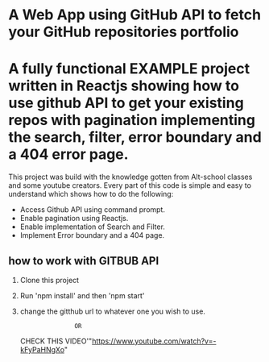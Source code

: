 # A Web App using GitHub API to fetch your GitHub repositories portfolio


# A fully functional EXAMPLE project written in Reactjs showing how to use github API to get your existing repos with pagination implementing the search, filter, error boundary and a 404 error page.

This project was build with the knowledge gotten from Alt-school classes and some youtube creators. Every part of this code is simple and easy to understand which shows how to do the following:

* Access Github API using command prompt. 
* Enable pagination using Reactjs.
* Enable implementation of Search and Filter.
* Implement Error boundary and a 404 page.


## how to work with GITBUB API

1. Clone this project
2. Run 'npm install' and then 'npm start'
3. change the gitthub url to whatever one you wish to use.

                      OR
   CHECK THIS VIDEO'"https://www.youtube.com/watch?v=-kFyPaHNgXo"                   
